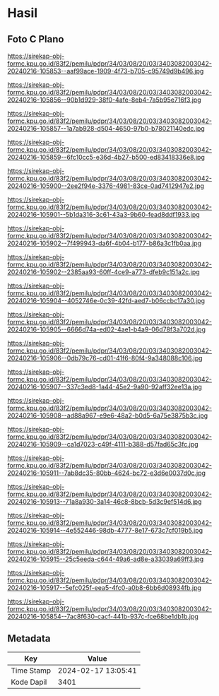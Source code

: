 # Hasil

## Foto C Plano

https://sirekap-obj-formc.kpu.go.id/83f2/pemilu/pdpr/34/03/08/20/03/3403082003042-20240216-105853--aaf99ace-1909-4f73-b705-c95749d9b496.jpg

https://sirekap-obj-formc.kpu.go.id/83f2/pemilu/pdpr/34/03/08/20/03/3403082003042-20240216-105856--90b1d929-38f0-4afe-8eb4-7a5b95e716f3.jpg

https://sirekap-obj-formc.kpu.go.id/83f2/pemilu/pdpr/34/03/08/20/03/3403082003042-20240216-105857--1a7ab928-d504-4650-97b0-b78021140edc.jpg

https://sirekap-obj-formc.kpu.go.id/83f2/pemilu/pdpr/34/03/08/20/03/3403082003042-20240216-105859--6fc10cc5-e36d-4b27-b500-ed83418336e8.jpg

https://sirekap-obj-formc.kpu.go.id/83f2/pemilu/pdpr/34/03/08/20/03/3403082003042-20240216-105900--2ee2f94e-3376-4981-83ce-0ad7412947e2.jpg

https://sirekap-obj-formc.kpu.go.id/83f2/pemilu/pdpr/34/03/08/20/03/3403082003042-20240216-105901--5b1da316-3c61-43a3-9b60-fead8ddf1933.jpg

https://sirekap-obj-formc.kpu.go.id/83f2/pemilu/pdpr/34/03/08/20/03/3403082003042-20240216-105902--7f499943-da6f-4b04-b177-b86a3c1fb0aa.jpg

https://sirekap-obj-formc.kpu.go.id/83f2/pemilu/pdpr/34/03/08/20/03/3403082003042-20240216-105902--2385aa93-60ff-4ce9-a773-dfeb9c151a2c.jpg

https://sirekap-obj-formc.kpu.go.id/83f2/pemilu/pdpr/34/03/08/20/03/3403082003042-20240216-105904--4052746e-0c39-42fd-aed7-b06ccbc17a30.jpg

https://sirekap-obj-formc.kpu.go.id/83f2/pemilu/pdpr/34/03/08/20/03/3403082003042-20240216-105905--6666d74a-ed02-4ae1-b4a9-06d78f3a702d.jpg

https://sirekap-obj-formc.kpu.go.id/83f2/pemilu/pdpr/34/03/08/20/03/3403082003042-20240216-105906--0db79c76-cd01-41f6-80f4-9a348088c106.jpg

https://sirekap-obj-formc.kpu.go.id/83f2/pemilu/pdpr/34/03/08/20/03/3403082003042-20240216-105907--337c3ed8-1a44-45e2-9a90-92aff32ee13a.jpg

https://sirekap-obj-formc.kpu.go.id/83f2/pemilu/pdpr/34/03/08/20/03/3403082003042-20240216-105908--ad88a967-e9e6-48a2-b0d5-6a75e3875b3c.jpg

https://sirekap-obj-formc.kpu.go.id/83f2/pemilu/pdpr/34/03/08/20/03/3403082003042-20240216-105909--ca1d7023-c49f-4111-b388-d57fad65c3fc.jpg

https://sirekap-obj-formc.kpu.go.id/83f2/pemilu/pdpr/34/03/08/20/03/3403082003042-20240216-105911--7ab8dc35-80bb-4624-bc72-e3d6e0037d0c.jpg

https://sirekap-obj-formc.kpu.go.id/83f2/pemilu/pdpr/34/03/08/20/03/3403082003042-20240216-105913--71a8a930-3a14-46c8-8bcb-5d3c9ef514d6.jpg

https://sirekap-obj-formc.kpu.go.id/83f2/pemilu/pdpr/34/03/08/20/03/3403082003042-20240216-105914--4e552446-98db-4777-8e17-673c7cf019b5.jpg

https://sirekap-obj-formc.kpu.go.id/83f2/pemilu/pdpr/34/03/08/20/03/3403082003042-20240216-105915--25c5eeda-c644-49a6-ad8e-a33039a69ff3.jpg

https://sirekap-obj-formc.kpu.go.id/83f2/pemilu/pdpr/34/03/08/20/03/3403082003042-20240216-105917--5efc025f-eea5-4fc0-a0b8-6bb6d08934fb.jpg

https://sirekap-obj-formc.kpu.go.id/83f2/pemilu/pdpr/34/03/08/20/03/3403082003042-20240216-105854--7ac8f630-cacf-441b-937c-fce68be1db1b.jpg


## Metadata

| Key        | Value               |
| ---------- | ------------------- |
| Time Stamp | 2024-02-17 13:05:41 |
| Kode Dapil | 3401                |



